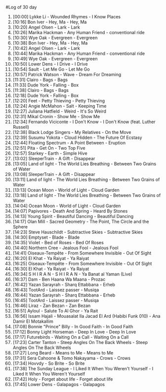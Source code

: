 #Log of 30 day

1. [00:00] Lykke Li - Wounded Rhymes - I Know Places
1. [10:16] Bon Iver - Hey, Ma - Hey, Ma
1. [10:20] Angel Olsen - Lark - Lark
1. [10:26] Marika Hackman - Any Human Friend - conventional ride
1. [10:30] Wye Oak - Evergreen - Evergreen
1. [10:38] Bon Iver - Hey, Ma - Hey, Ma
1. [10:42] Angel Olsen - Lark - Lark
1. [10:44] Marika Hackman - Any Human Friend - conventional ride
1. [10:49] Wye Oak - Evergreen - Evergreen
1. [10:50] Lower Dens - I Drive - I Drive
1. [10:54] Sault - Let Me Go - Let Me Go
1. [10:57] Patrick Watson - Wave - Dream For Dreaming
1. [11:31] Clairo - Bags - Bags
1. [11:33] Dude York - Falling - Box
1. [11:38] Clairo - Bags - Bags
1. [12:18] Dude York - Falling - Box
1. [12:20] Feet - Petty Thieving - Petty Thieving
1. [12:24] Angie McMahon - Salt - Keeping Time
1. [12:27] Juliana Hatfield - Weird - It's So Weird
1. [12:31] Mikal Cronin - Show Me - Show Me
1. [12:34] Fernando Viciconte - I Don't Know - I Don't Know (feat. Luther Russell)
1. [12:38] Black Lodge Singers - My Relatives - On the Move
1. [12:39] Susumu Yokota - Cloud Hidden - The Future Of Ecstasy
1. [12:44] Floating Spectrum - A Point Between - Eruption
1. [12:51] Pita - Get On - Two Top Five
1. [12:57] Starkey - Earth - Simple Hive
1. [13:02] SleeperTrain - A Gift - Disappear
1. [13:05] Land of light - The World Lies Breathing - Between Two Grains of Water
1. [13:08] SleeperTrain - A Gift - Disappear
1. [13:11] Land of light - The World Lies Breathing - Between Two Grains of Water
1. [13:13] Ocean Moon - World of Light - Cloud Garden
1. [13:18] Land of light - The World Lies Breathing - Between Two Grains of Water
1. [14:04] Ocean Moon - World of Light - Cloud Garden
1. [14:07] Papivores - Death And Spring - Heard By Stones
1. [14:13] Young Spirit - Beautiful Dancing - Beautiful Dancing
1. [14:17] Olan Mill - Sacred Geometry - The Point, The Circle and the Sphere
1. [14:23] Steve Hauschildt - Subtractive Skies - Subtractive Skies
1. [14:30] Emptyset - Blade - Blade
1. [14:35] Violet - Bed of Roses - Bed Of Roses
1. [14:40] Northern Cree - Jealous Fool - Jealous Fool
1. [14:41] Oiseaux-Tempête - From Somewhere Invisible - Out Of Sight
1. [16:20] El Khat - Ya Raiyat - Ya Raiyat
1. [16:25] Oiseaux-Tempête - From Somewhere Invisible - Out Of Sight
1. [16:30] El Khat - Ya Raiyat - Ya Raiyat
1. [16:34] S H I R A N - S H I R A N - Ya Banat al Yaman (Live)
1. [16:37] Dam - Ben Haana Wa Maana - Prozac
1. [16:42] Yazan Sarayrah - Sharq Ettabbana - Erheb
1. [16:43] TootArd - Laissez passer - Musiqa
1. [16:44] Yazan Sarayrah - Sharq Ettabbana - Erheb
1. [16:45] TootArd - Laissez passer - Musiqa
1. [16:46] Liraz - Zan Bezan - Zan Bezan
1. [16:51] Ayloul - Salute To Al Ghor - Ya Rait
1. [16:56] Issam Hajali - Mouasalat Ila Jacad El Ard (Habibi Funk 010) - Ana Damir El Motakallim
1. [17:08] Bonnie "Prince" Billy - In Good Faith - In Good Faith
1. [17:12] Bonny Light Horseman - Deep In Love - Deep In Love
1. [17:17] Futurebirds - Waiting On a Call - Waiting On a Call
1. [17:23] Carter Tanton - Steep Angles On The Back Wheels - Steep Angles On The Back Wheels
1. [17:27] Long Beard - Means to Me - Means to Me
1. [17:31] Sera Cahoone & Tomo Nakayama - Crows - Crows
1. [17:34] Hovvdy - So Brite - So Brite
1. [17:38] The Sunday League - I Liked It When You Weren't Yourself - I Liked It When You Weren't Yourself
1. [17:42] Holy - Forget about life - Forget about life
1. [17:45] Lower Dens - Galapagos - Galapagos
